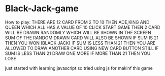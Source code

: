 # Black-Jack-game
 
How to play:
    THERE ARE 12 CARD FROM 2 TO 10 THEN ACE,KING AND QUEEN WHICH ALL HAS A VALUE OF 10
    CLICK START GAME THEN 2 CARD WILL BE DRAWN RANDOMLY WHICH WILL BE SHOWN IN THE SCREEN
    SUM OF THE RANDOM DRAWN CARD WILL ALSO BE SHOWN
    IF SUM IS 21 THEN YOU WON (BLACK JACK)
    IF SUM IS LESS THAN 21 THEN YOU ARE ALLOWED TO DRAW ANOTHER CARD USING NEW CARD BUTTON
    STILL IF SUM IS LESS THAN 21 DRAW ONE MORE
    IF MORE THAN 21 THEN YOU LOSE

just started with learning javascript so tried using js for makinf this game